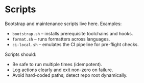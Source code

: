 # Scripts

Bootstrap and maintenance scripts live here. Examples:

- `bootstrap.sh` – installs prerequisite toolchains and hooks.
- `format.sh` – runs formatters across languages.
- `ci-local.sh` – emulates the CI pipeline for pre-flight checks.

Scripts should:
- Be safe to run multiple times (idempotent).
- Log actions clearly and exit non-zero on failure.
- Avoid hard-coded paths; detect repo root dynamically.
